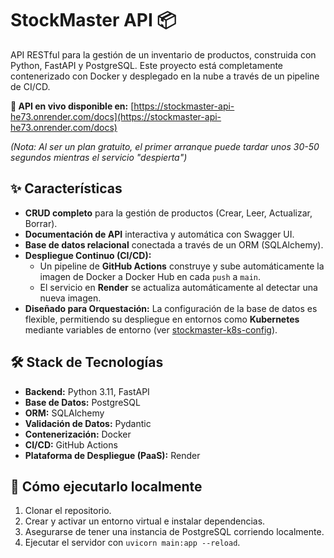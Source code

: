 # StockMaster API 📦

API RESTful para la gestión de un inventario de productos, construida con Python, FastAPI y PostgreSQL. Este proyecto está completamente contenerizado con Docker y desplegado en la nube a través de un pipeline de CI/CD.

**🚀 API en vivo disponible en:** [https://stockmaster-api-he73.onrender.com/docs](https://stockmaster-api-he73.onrender.com/docs)

*(Nota: Al ser un plan gratuito, el primer arranque puede tardar unos 30-50 segundos mientras el servicio "despierta")*

## ✨ Características
*   **CRUD completo** para la gestión de productos (Crear, Leer, Actualizar, Borrar).
*   **Documentación de API** interactiva y automática con Swagger UI.
*   **Base de datos relacional** conectada a través de un ORM (SQLAlchemy).
*   **Despliegue Continuo (CI/CD):**
    *   Un pipeline de **GitHub Actions** construye y sube automáticamente la imagen de Docker a Docker Hub en cada `push` a `main`.
    *   El servicio en **Render** se actualiza automáticamente al detectar una nueva imagen.
*   **Diseñado para Orquestación:** La configuración de la base de datos es flexible, permitiendo su despliegue en entornos como **Kubernetes** mediante variables de entorno (ver [stockmaster-k8s-config](https://github.com/AngelNavaDev14/stockmaster-k8s-config)).

## 🛠️ Stack de Tecnologías
*   **Backend:** Python 3.11, FastAPI
*   **Base de Datos:** PostgreSQL
*   **ORM:** SQLAlchemy
*   **Validación de Datos:** Pydantic
*   **Contenerización:** Docker
*   **CI/CD:** GitHub Actions
*   **Plataforma de Despliegue (PaaS):** Render

## 🏁 Cómo ejecutarlo localmente
1.  Clonar el repositorio.
2.  Crear y activar un entorno virtual e instalar dependencias.
3.  Asegurarse de tener una instancia de PostgreSQL corriendo localmente.
4.  Ejecutar el servidor con `uvicorn main:app --reload`.